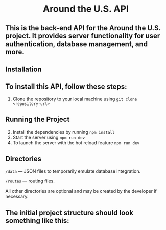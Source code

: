 # <center> Around the U.S. API </center>

## This is the back-end API for the Around the U.S. project. It provides server functionality for user authentication, database management, and more.

## **Installation**

## To install this API, follow these steps:

1. Clone the repository to your local machine using `git clone <repository-url>`

## Running the Project

2. Install the dependencies by running `npm install`
3. Start the server using `npm run dev`
4. To launch the server with the hot reload feature `npm run dev`

## Directories

`/data` — JSON files to temporarily emulate database integration.

`/routes` — routing files.

All other directories are optional and may be created by the developer if necessary.

## **The initial project structure should look something like this:**

